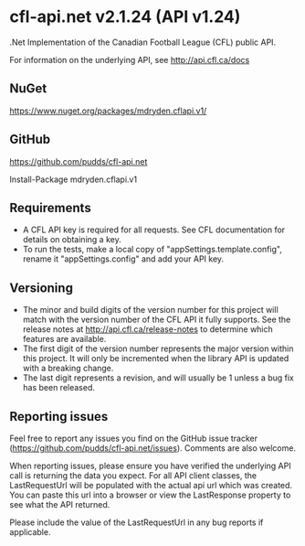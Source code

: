 # cfl-api.net v2.1.24 (API v1.24)
.Net Implementation of the Canadian Football League (CFL) public API.

For information on the underlying API, see http://api.cfl.ca/docs

## NuGet

https://www.nuget.org/packages/mdryden.cflapi.v1/

## GitHub

https://github.com/pudds/cfl-api.net

Install-Package mdryden.cflapi.v1

## Requirements

- A CFL API key is required for all requests.  See CFL documentation for details on obtaining a key.
- To run the tests, make a local copy of "appSettings.template.config", rename it "appSettings.config" and add your API key.

## Versioning

- The minor and build digits of the version number for this project will match with the version number of the CFL API it fully supports.  See the release notes at http://api.cfl.ca/release-notes to determine which features are available.
- The first digit of the version number represents the major version within this project.  It will only be incremented when the library API is updated with a breaking change.
- The last digit represents a revision, and will usually be 1 unless a bug fix has been released.

## Reporting issues

Feel free to report any issues you find on the GitHub issue tracker (https://github.com/pudds/cfl-api.net/issues).  Comments are also welcome.

When reporting issues, please ensure you have verified the underlying API call is returning the data you expect.  For all API client classes, the LastRequestUrl will be populated with the actual api url which was created.  You can paste this url into a browser or view the LastResponse property to see what the API returned.

Please include the value of the LastRequestUrl in any bug reports if applicable.
